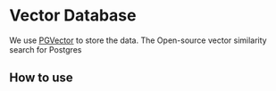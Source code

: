 # Vector Database


We use [PGVector]( https://github.com/pgvector/pgvector) to store the data. The Open-source vector similarity search for Postgres

## How to use
